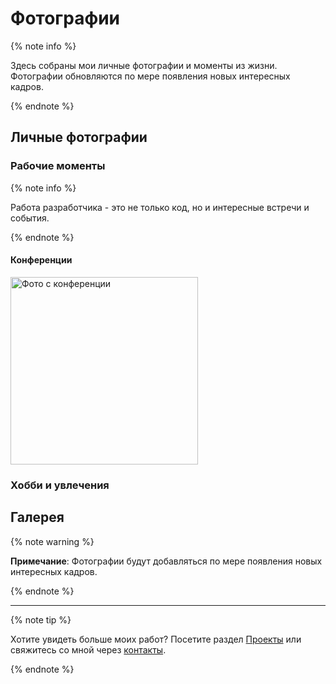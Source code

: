 # Фотографии

{% note info %}

Здесь собраны мои личные фотографии и моменты из жизни. Фотографии обновляются по мере появления новых интересных кадров.

{% endnote %}

## Личные фотографии

### Рабочие моменты

{% note info %}

Работа разработчика - это не только код, но и интересные встречи и события.

{% endnote %}

#### Конференции

<img alt="Фото с конференции" height="300" src="https://s206klg.storage.yandex.net/rdisk/021c249fa7d4e617d9f6444ff68f7dc1998940d3237d26d3c14a93e0595e5869/68a1e4ab/ixg4-MegInVwitr6jXyZzrHaukhGyiKxfGLgogNKvE67VfzZ4XZTX7hk0396eP8NZO2kNbNaHVCKxg4TYEGSSA==?uid=684361145&filename=25-06-30_BoykoS_0261.jpg&disposition=inline&hash=&limit=0&content_type=image%2Fjpeg&owner_uid=684361145&fsize=2842251&hid=2158a51e592718a35ee7a4c6764dfa9a&media_type=image&tknv=v3&etag=e247af2b9e2f913309d2d8ae0dd040fa&ts=63c904b7240c0&s=836def6dceab509b3eb70ff70756ec0625fa0ce3242bd5cf48919b476ad59045&pb=U2FsdGVkX1_KIN9wosBaT-ealt09Pb7HpBkJ0huUnv7P_m-_TScKWfrzUYRCvlI2zt5uOtkQxpNNnhtcCHYqRUz5Pasx2UySwXaWno1otGk" title="Семихатов"/>

### Хобби и увлечения

## Галерея

{% note warning %}

**Примечание**: Фотографии будут добавляться по мере появления новых интересных кадров.

{% endnote %}

---

{% note tip %}

Хотите увидеть больше моих работ? Посетите раздел [Проекты](projects.md) или свяжитесь со мной через [контакты](contacts.md).

{% endnote %}
